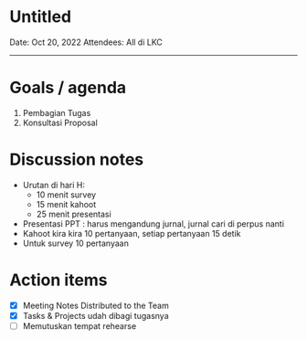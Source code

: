 # Untitled

Date: Oct 20, 2022
Attendees: All di LKC

---

# Goals / agenda
1. Pembagian Tugas
2. Konsultasi Proposal
# Discussion notes
- Urutan di hari H:
     - 10 menit survey
     - 15 menit kahoot
     - 25 menit presentasi
- Presentasi PPT : harus mengandung jurnal, jurnal cari di perpus nanti
- Kahoot kira kira 10 pertanyaan, setiap pertanyaan 15 detik
- Untuk survey 10 pertanyaan 

# Action items
- [x] Meeting Notes Distributed to the Team
- [x] Tasks & Projects udah dibagi tugasnya
- [ ] Memutuskan tempat rehearse